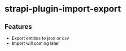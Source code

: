# strapi-plugin-import-export

## Features

- Export entities to json or csv
- Import will coming later
